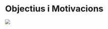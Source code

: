 <!-- TITLE: Objectius i Motivacions -->
<!-- SUBTITLE: Objectius i Motivacions -->

# Objectius i Motivacions

<img src="https://66.media.tumblr.com/tumblr_l2i0q5lYH61qbkusho1_500.jpg">